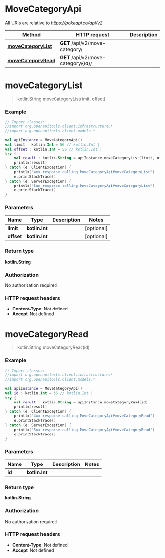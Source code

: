 # MoveCategoryApi

All URIs are relative to *https://pokeapi.co/api/v2*

Method | HTTP request | Description
------------- | ------------- | -------------
[**moveCategoryList**](MoveCategoryApi.md#moveCategoryList) | **GET** /api/v2/move-category/ | 
[**moveCategoryRead**](MoveCategoryApi.md#moveCategoryRead) | **GET** /api/v2/move-category/{id}/ | 


<a name="moveCategoryList"></a>
# **moveCategoryList**
> kotlin.String moveCategoryList(limit, offset)



### Example
```kotlin
// Import classes:
//import org.openapitools.client.infrastructure.*
//import org.openapitools.client.models.*

val apiInstance = MoveCategoryApi()
val limit : kotlin.Int = 56 // kotlin.Int | 
val offset : kotlin.Int = 56 // kotlin.Int | 
try {
    val result : kotlin.String = apiInstance.moveCategoryList(limit, offset)
    println(result)
} catch (e: ClientException) {
    println("4xx response calling MoveCategoryApi#moveCategoryList")
    e.printStackTrace()
} catch (e: ServerException) {
    println("5xx response calling MoveCategoryApi#moveCategoryList")
    e.printStackTrace()
}
```

### Parameters

Name | Type | Description  | Notes
------------- | ------------- | ------------- | -------------
 **limit** | **kotlin.Int**|  | [optional]
 **offset** | **kotlin.Int**|  | [optional]

### Return type

**kotlin.String**

### Authorization

No authorization required

### HTTP request headers

 - **Content-Type**: Not defined
 - **Accept**: Not defined

<a name="moveCategoryRead"></a>
# **moveCategoryRead**
> kotlin.String moveCategoryRead(id)



### Example
```kotlin
// Import classes:
//import org.openapitools.client.infrastructure.*
//import org.openapitools.client.models.*

val apiInstance = MoveCategoryApi()
val id : kotlin.Int = 56 // kotlin.Int | 
try {
    val result : kotlin.String = apiInstance.moveCategoryRead(id)
    println(result)
} catch (e: ClientException) {
    println("4xx response calling MoveCategoryApi#moveCategoryRead")
    e.printStackTrace()
} catch (e: ServerException) {
    println("5xx response calling MoveCategoryApi#moveCategoryRead")
    e.printStackTrace()
}
```

### Parameters

Name | Type | Description  | Notes
------------- | ------------- | ------------- | -------------
 **id** | **kotlin.Int**|  |

### Return type

**kotlin.String**

### Authorization

No authorization required

### HTTP request headers

 - **Content-Type**: Not defined
 - **Accept**: Not defined

